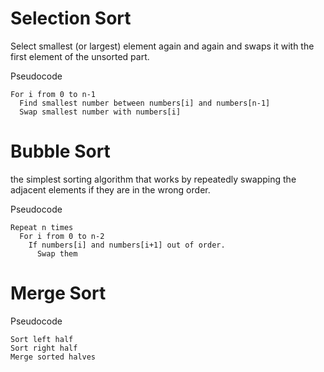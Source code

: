 
# Selection Sort
Select smallest (or largest) element again and again and swaps it with the first element of the unsorted part.

Pseudocode
```
For i from 0 to n-1
  Find smallest number between numbers[i] and numbers[n-1]
  Swap smallest number with numbers[i]
```

# Bubble Sort
the simplest sorting algorithm that works by repeatedly swapping the adjacent elements if they are in the wrong order.

Pseudocode
```
Repeat n times
  For i from 0 to n-2
    If numbers[i] and numbers[i+1] out of order.
      Swap them
```


# Merge Sort
Pseudocode
```
Sort left half
Sort right half
Merge sorted halves
```

